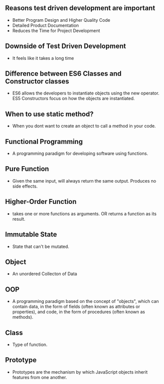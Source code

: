 ## Reasons test driven development are important
* Better Program Design and Higher Quality Code
* Detailed Product Documentation
* Reduces the Time for Project Development
## Downside of Test Driven Development
* It feels like it takes a long time
## Difference between ES6 Classes and Constructor classes
* ES6 allows the developers to instantiate objects using the new operator. ES5 Constructors focus on how the objects are instantiated.
## When to use static method?
* When you dont want to create an object to call a method in your code.

## Functional Programming
* A programming paradigm for developing software using functions.
## Pure Function
* Given the same input, will always return the same output. Produces no side effects.
## Higher-Order Function
* takes one or more functions as arguments. OR returns a function as its result.
## Immutable State
* State that can't be mutated.
## Object
* An unordered Collecton of Data
## OOP
* A programming paradigm based on the concept of "objects", which can contain data, in the form of fields (often known as attributes or properties), and code, in the form of procedures (often known as methods).
## Class
* Type of function.
## Prototype
* Prototypes are the mechanism by which JavaScript objects inherit features from one another.
